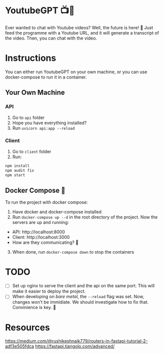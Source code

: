 # YoutubeGPT 📺🤖

Ever wanted to chat with Youtube videos? Well, the future is here! 🚀
Just feed the programme with a Youtube URL, and it will generate a transcript of the video. Then, you can chat with the video.

# Instructions
You can either run YoutubeGPT on your own machine, or you can use docker-compose to run it in a container.
## Your Own Machine

### API
1. Go to `api` folder
2. Hope you have everything installed?
3. Run `uvicorn api:app --reload `

### Client
1. Go to `client` folder
2. Run: 
```bash
npm install
npm audit fix
npm start
```

## Docker Compose 🐳

To run the project with docker compose:

1. Have docker and docker-compose installed
2. Run `docker-compose up --d` in the root directory of the project. Now the servers are up and running:
* API: http://localhost:8000
* Client: http://localhost:3000
* How are they communicating? 🤔
3. When done, run `docker-compose down` to stop the containers

# TODO
- [ ] Set up nginx to serve the client and the api on the same port. This will make it easier to deploy the project.
- [ ] When developing on *bare metal*, the `--reload` flag was set. Now, changes won't be immidiate. We should investigate how to fix that. Convinience is key. 🔑

# Resources
https://medium.com/@rushikeshnaik779/routers-in-fastapi-tutorial-2-adf3e505fdca
https://fastapi.tiangolo.com/advanced/
